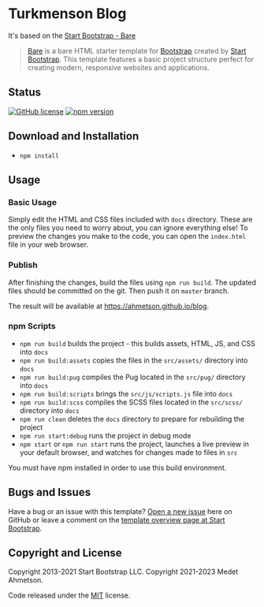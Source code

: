 # Turkmenson Blog
It's based on the [Start Bootstrap - Bare](https://startbootstrap.com/template/bare/)

> [Bare](https://startbootstrap.com/template/bare/) 
> is a bare HTML starter template for 
> [Bootstrap](https://getbootstrap.com/) created 
> by [Start Bootstrap](https://startbootstrap.com/). This template features a basic project structure perfect for creating modern, responsive websites and applications.

## Status

[![GitHub license](https://img.shields.io/badge/license-MIT-blue.svg)](https://raw.githubusercontent.com/StartBootstrap/startbootstrap-bare/master/LICENSE)
[![npm version](https://img.shields.io/npm/v/startbootstrap-bare.svg)](https://www.npmjs.com/package/startbootstrap-bare)

## Download and Installation

* `npm install`

## Usage

### Basic Usage

Simply edit the HTML and CSS files included with `docs` directory.
These are the only files you need to worry about, 
you can ignore everything else! 
To preview the changes you make to the code, 
you can open the `index.html` file in your web browser.

### Publish
After finishing the changes, build the files using `npm run build`.
The updated files should be committed on the git. Then push it on `master`
branch.

The result will be available at https://ahmetson.github.io/blog.

### npm Scripts

* `npm run build` builds the project - this builds assets, HTML, JS, and CSS into `docs`
* `npm run build:assets` copies the files in the `src/assets/` directory into `docs`
* `npm run build:pug` compiles the Pug located in the `src/pug/` directory into `docs`
* `npm run build:scripts` brings the `src/js/scripts.js` file into `docs`
* `npm run build:scss` compiles the SCSS files located in the `src/scss/` directory into `docs`
* `npm run clean` deletes the `docs` directory to prepare for rebuilding the project
* `npm run start:debug` runs the project in debug mode
* `npm start` or `npm run start` runs the project, launches a live preview in your default browser, and watches for changes made to files in `src`

You must have npm installed in order to use this build environment.

## Bugs and Issues

Have a bug or an issue with this template? [Open a new issue](https://github.com/StartBootstrap/startbootstrap-bare/issues) here on GitHub or leave a comment on the [template overview page at Start Bootstrap](https://startbootstrap.com/template/bare/).

## Copyright and License

Copyright 2013-2021 Start Bootstrap LLC. 
Copyright 2021-2023 Medet Ahmetson.

Code released under the [MIT](https://github.com/StartBootstrap/startbootstrap-bare/blob/master/LICENSE) license.
